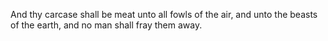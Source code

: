 And thy carcase shall be meat unto all fowls of the air, and unto the beasts of the earth, and no man shall fray them away.
